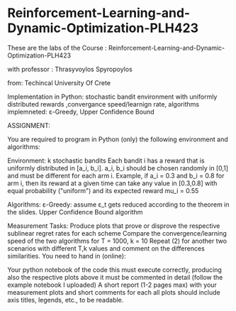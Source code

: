 # Reinforcement-Learning-and-Dynamic-Optimization-PLH423
These are the labs of the Course : Reinforcement-Learning-and-Dynamic-Optimization-PLH423

with professor : Thrasyvoylos Spyropoylos

from: Techincal University Of Crete

Implementation in Python: stochastic bandit environment with uniformly distributed rewards ,convergance speed/learnign rate, algorithms implemneted: ε-Greedy, Upper Confidence Bound

ASSIGNMENT:

You are required to program in Python (only) the following environment and algorithms:

Environment:
k stochastic bandits
Each bandit i has a reward that is uniformly distributed in [a_i, b_i].
a_i, b_i should be chosen randomly in [0,1] and must be different for each arm i.
Example, if a_i = 0.3 and b_i = 0.8 for arm i, then its reward at a given time can take any value in [0.3,0.8] with equal probability ("uniform") and its expected reward mu_i = 0.55

Algorithms:
ε-Greedy: assume ε_t gets reduced according to the theorem in the slides.
Upper Confidence Bound algorithm

Measurement Tasks:
Produce plots that prove or disprove the respective sublinear regret rates for each scheme
Compare the convergence/learning speed of the two algorithms for T = 1000, k = 10
Repeat  (2) for another two scenarios with different T,k values and comment on the differences similarities.
You need to hand in (online):

Your python notebook of the code
this must execute correctly, producing also the respective plots above
it must be commented in detail (follow the example notebook I uploaded) 
A short report (1-2 pages max) with your measurement plots and short comments for each
all plots should include axis titles, legends, etc., to be readable.
